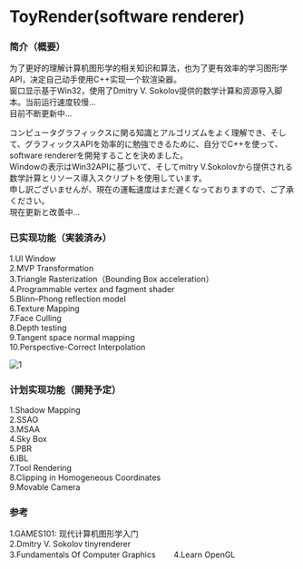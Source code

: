 # ToyRender(software renderer)

### 简介（概要）  
为了更好的理解计算机图形学的相关知识和算法，也为了更有效率的学习图形学API，决定自己动手使用C++实现一个软渲染器。  
窗口显示基于Win32，使用了Dmitry V. Sokolov提供的数学计算和资源导入脚本。当前运行速度较慢...  
目前不断更新中...

コンピュータグラフィックスに関る知識とアルゴリズムをよく理解でき、そして、グラフィックスAPIを効率的に勉強できるために、自分でC++を使って、software rendererを開発することを決めました。  
Windowの表示はWin32APIに基づいて、そしてmitry V.Sokolovから提供される数学計算とリソース導入スクリプトを使用しています。  
申し訳ございませんが、現在の運転速度はまだ遅くなっておりますので、ご了承ください。  
現在更新と改善中…  


### 已实现功能（実装済み）
1.UI Window  
2.MVP Transformation  
3.Triangle Rasterization（Bounding Box acceleration）  
4.Programmable vertex and fagment shader  
5.Blinn–Phong reflection model  
6.Texture Mapping  
7.Face Culling  
8.Depth testing   
9.Tangent space normal mapping  
10.Perspective-Correct Interpolation  

![1](https://user-images.githubusercontent.com/74462917/123964665-a3e3ef00-d9ee-11eb-934c-58418ac3bd56.png)

### 计划实现功能（開発予定）
1.Shadow Mapping  
2.SSAO  
3.MSAA  
4.Sky Box   
5.PBR  
6.IBL  
7.Tool Rendering  
8.Clipping in Homogeneous Coordinates  
9.Movable Camera  

### 参考
1.GAMES101: 现代计算机图形学入门  
2.Dmitry V. Sokolov tinyrenderer  
3.Fundamentals Of Computer Graphics　　
4.Learn OpenGL  




